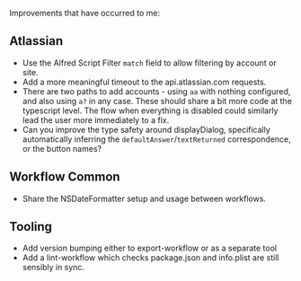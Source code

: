 Improvements that have occurred to me:

## Atlassian

- Use the Alfred Script Filter `match` field to allow filtering by account or
  site.
- Add a more meaningful timeout to the api.atlassian.com requests.
- There are two paths to add accounts - using `aa` with nothing configured, and
  also using `a?` in any case. These should share a bit more code at the
  typescript level. The flow when everything is disabled could similarly lead
  the user more immediately to a fix.
- Can you improve the type safety around displayDialog, specifically
  automatically inferring the `defaultAnswer`/`textReturned` correspondence, or
  the button names?

## Workflow Common

- Share the NSDateFormatter setup and usage between workflows.

## Tooling

- Add version bumping either to export-workflow or as a separate tool
- Add a lint-workflow which checks package.json and info.plist are still sensibly in sync.
